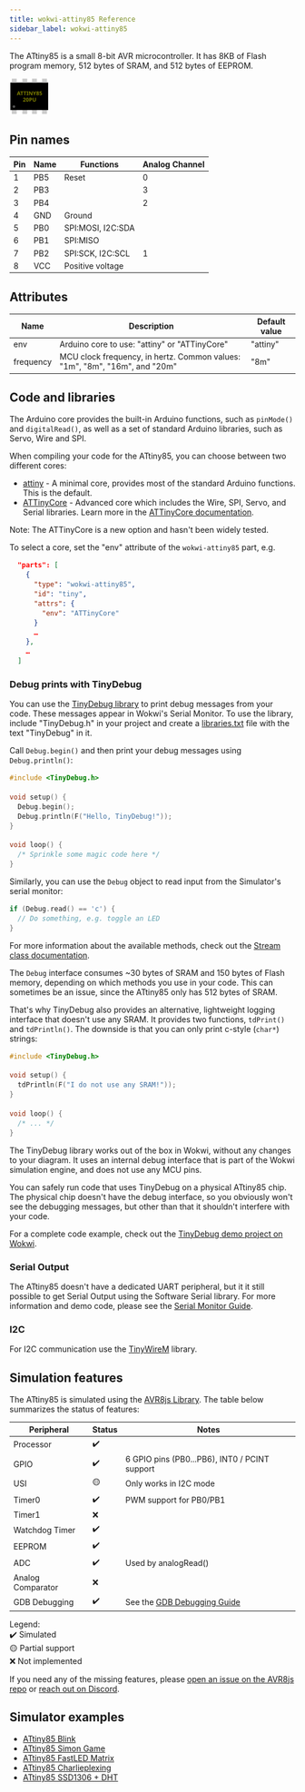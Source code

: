 ```yaml
---
title: wokwi-attiny85 Reference
sidebar_label: wokwi-attiny85
---
```


The ATtiny85 is a small 8-bit AVR microcontroller. It has 8KB of Flash program memory, 512 bytes of SRAM, and 512 bytes of EEPROM.

![ATtiny85](wokwi-attiny85.svg)

## Pin names

| Pin | Name | Functions         | Analog Channel |
| --- | ---- | ----------------- | -------------- |
| 1   | PB5  | Reset             | 0              |
| 2   | PB3  |                   | 3              |
| 3   | PB4  |                   | 2              |
| 4   | GND  | Ground            |                |
| 5   | PB0  | SPI:MOSI, I2C:SDA |                |
| 6   | PB1  | SPI:MISO          |                |
| 7   | PB2  | SPI:SCK, I2C:SCL  | 1              |
| 8   | VCC  | Positive voltage  |                |

## Attributes

| Name      | Description                                                                | Default value |
| --------- | -------------------------------------------------------------------------- | ------------- |
| env       | Arduino core to use: "attiny" or "ATTinyCore"                              | "attiny"      |
| frequency | MCU clock frequency, in hertz. Common values: "1m", "8m", "16m", and "20m" | "8m"          |

## Code and libraries

The Arduino core provides the built-in Arduino functions, such as `pinMode()` and `digitalRead()`, as well as a set of standard Arduino libraries, such as Servo, Wire and SPI.

When compiling your code for the ATtiny85, you can choose between two different cores:

- [attiny](https://github.com/damellis/attiny) - A minimal core, provides most of the standard Arduino functions. This is the default.
- [ATTinyCore](https://github.com/SpenceKonde/ATTinyCore) - Advanced core which includes the Wire, SPI, Servo, and Serial libraries. Learn more in the [ATTinyCore documentation](https://github.com/SpenceKonde/ATTinyCore/blob/master/avr/extras/ATtiny_x5.md).

Note: The ATTinyCore is a new option and hasn't been widely tested.

To select a core, set the "env" attribute of the `wokwi-attiny85` part, e.g.

```json
  "parts": [
    {
      "type": "wokwi-attiny85",
      "id": "tiny",
      "attrs": {
        "env": "ATTinyCore"
      }
      …
    },
    …
  ]
```

### Debug prints with TinyDebug

You can use the [TinyDebug library](https://github.com/wokwi/TinyDebug) to print debug messages from your code. These messages appear in Wokwi's Serial Monitor. To use the library, include "TinyDebug.h" in your project and create a [libraries.txt](../guides/libraries) file with the text "TinyDebug" in it. 

Call `Debug.begin()` and then print your debug messages using `Debug.println()`:

```cpp
#include <TinyDebug.h>

void setup() {
  Debug.begin();
  Debug.println(F("Hello, TinyDebug!"));
}

void loop() {
  /* Sprinkle some magic code here */
}
```

Similarly, you can use the `Debug` object to read input from the Simulator's serial monitor:

```cpp
if (Debug.read() == 'c') {
  // Do something, e.g. toggle an LED
}
```

For more information about the available methods, check out the [Stream class documentation](https://www.arduino.cc/reference/en/language/functions/communication/stream/#_functions).

The `Debug` interface consumes ~30 bytes of SRAM and 150 bytes of Flash memory, depending on which methods you use in your code. This can sometimes be an issue, since the ATtiny85 only has 512 bytes of SRAM.

That's why TinyDebug also provides an alternative, lightweight logging interface that doesn't use any SRAM. It provides two functions, `tdPrint()` and `tdPrintln()`. The downside is that you can only print c-style (`char*`) strings:

```cpp
#include <TinyDebug.h>

void setup() {
  tdPrintln(F("I do not use any SRAM!"));
}

void loop() {
  /* ... */
}
```

The TinyDebug library works out of the box in Wokwi, without any changes to your diagram. It uses an
internal debug interface that is part of the Wokwi simulation engine, and does not use any MCU pins.

You can safely run code that uses TinyDebug on a physical ATtiny85 chip. The physical chip doesn't
have the debug interface, so you obviously won't see the debugging messages, but other than that it
shouldn't interfere with your code.

For a complete code example, check out the [TinyDebug demo project on Wokwi](https://wokwi.com/arduino/projects/300650387867697672).

### Serial Output

The ATtiny85 doesn't have a dedicated UART peripheral, but it it still possible to get Serial Output using the Software Serial library.
For more information and demo code, please see the [Serial Monitor Guide](../guides/serial-monitor#attiny85--softwareserial).

### I2C

For I2C communication use the [TinyWireM](https://github.com/adafruit/TinyWireM) library.

## Simulation features

The ATtiny85 is simulated using the [AVR8js Library](https://github.com/wokwi/avr8js). The table below summarizes the status of features:

| Peripheral        | Status | Notes                                           |
| ----------------- | ------ | ----------------------------------------------- |
| Processor         | ✔️     |                                                 |
| GPIO              | ✔️     | 6 GPIO pins (PB0...PB6), INT0 / PCINT support   |
| USI               | 🟡     | Only works in I2C mode                          |
| Timer0            | ✔️     | PWM support for PB0/PB1                         |
| Timer1            | ❌     |                                                 |
| Watchdog Timer    | ✔️     |                                                 |
| EEPROM            | ✔️     |                                                 |
| ADC               | ✔️     | Used by analogRead()                            |
| Analog Comparator | ❌     |                                                 |
| GDB Debugging     | ✔️     | See the [GDB Debugging Guide](../gdb-debugging) |

Legend:  
✔️ Simulated  
🟡 Partial support  
❌ Not implemented

If you need any of the missing features, please [open an issue on the AVR8js repo](https://github.com/wokwi/avr8js/issues/new)
or [reach out on Discord](https://wokwi.com/discord).

## Simulator examples

- [ATtiny85 Blink](https://wokwi.com/arduino/projects/283019827166052872)
- [ATtiny85 Simon Game](https://wokwi.com/arduino/projects/285525640477671948)
- [ATtiny85 FastLED Matrix](https://wokwi.com/arduino/projects/283910810787381773)
- [ATtiny85 Charlieplexing](https://wokwi.com/arduino/projects/283912288194265608)
- [ATtiny85 SSD1306 + DHT](https://wokwi.com/arduino/projects/292900020514980360)
